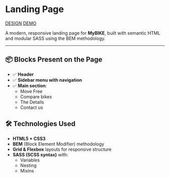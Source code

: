 # Landing Page

[DESIGN](https://www.figma.com/file/NZQAIydtHo5QkINyGLHNcq/BIKE-New-Version?node-id=0%3A1)
[DEMO](https://denispitsul.github.io/layout_MyBike/)

A modern, responsive landing page for **MyBIKE**, built with semantic HTML and modular SASS using the BEM methodology.

---

## 📦 Blocks Present on the Page

- ✅ **Header**
- ✅ **Sidebar menu with navigation**
- ✅ **Main section**:
  - Move Free
  - Compare bikes
  - The Details
  - Contact us

## 🛠 Technologies Used

- **HTML5 + CSS3**
- **BEM** (Block Element Modifier) methodology
- **Grid & Flexbox** layouts for responsive structure
- **SASS (SCSS syntax)** with:
  - Variables
  - Nesting
  - Mixins
